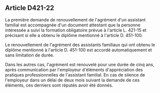 ## Article D421-22

La première demande de renouvellement de l'agrément d'un assistant familial est accompagnée d'un
document attestant que la personne intéressée a suivi la formation obligatoire prévue à l'article L. 421-15 et
précisant si elle a obtenu le diplôme mentionné à l'article D. 451-100.

Le renouvellement de l'agrément des assistants familiaux qui ont obtenu le diplôme mentionné à l'article D.
451-100 est accordé automatiquement et sans limitation de durée.

Dans les autres cas, l'agrément est renouvelé pour une durée de cinq ans, après communication par
l'employeur d'éléments d'appréciation des pratiques professionnelles de l'assistant familial. En cas de silence
de l'employeur dans un délai de deux mois suivant la demande de ces éléments, ces derniers sont réputés
avoir été donnés.

